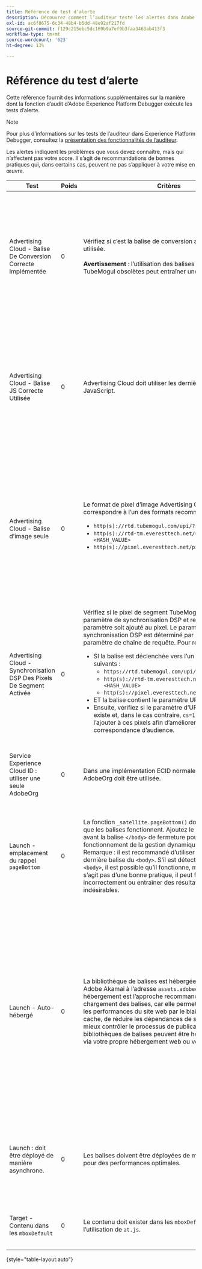 ```yaml
---
title: Référence de test d’alerte
description: Découvrez comment l’auditeur teste les alertes dans Adobe Experience Platform Debugger.
exl-id: ac6f8675-6c34-48b4-b5dd-48e92af217fd
source-git-commit: f129c215ebc5dc169b9a7ef9b3faa3463ab413f3
workflow-type: tm+mt
source-wordcount: '623'
ht-degree: 13%

---
```


# Référence du test d’alerte

Cette référence fournit des informations supplémentaires sur la manière dont la fonction d’audit d’Adobe Experience Platform Debugger exécute les tests d’alerte.

>[!NOTE]
>
>Pour plus d’informations sur les tests de l’auditeur dans Experience Platform Debugger, consultez la [présentation des fonctionnalités de l’auditeur](./overview.md).

Les alertes indiquent les problèmes que vous devez connaître, mais qui n’affectent pas votre score. Il s’agit de recommandations de bonnes pratiques qui, dans certains cas, peuvent ne pas s’appliquer à votre mise en œuvre.

| Test | Poids | Critères | Recommandation |
| --- | --- | --- | --- |
| Advertising Cloud - Balise De Conversion Correcte Implémentée | 0 | Vérifiez si c’est la balise de conversion appropriée qui est utilisée.<br><br>**Avertissement** : l’utilisation des balises de conversion TubeMogul obsolètes peut entraîner une perte de données. | Mettez à niveau vos pixels de conversion vers les nouvelles balises de conversion d’image uniquement Advertising Cloud. Ce type d’opération est plus facile à réaliser avec l’extension de balises [&#x200B; Advertising Cloud &#x200B;](../../destinations/catalog/advertising/adobe-advertising-cloud.md). |
| Advertising Cloud - Balise JS Correcte Utilisée | 0 | Advertising Cloud doit utiliser les dernières balises JavaScript. | Mettez à niveau votre JavaScript Advertising Cloud vers la dernière version. L’utilisation des versions obsolètes de JavaScript peut entraîner une perte de fonctionnalités. Pour ce faire, il suffit d’utiliser l’extension de balise [&#x200B; Advertising Cloud &#x200B;](../../destinations/catalog/advertising/adobe-advertising-cloud.md). |
| Advertising Cloud - Balise d’image seule | 0 | Le format de pixel d’image Advertising Cloud doit correspondre à l’un des formats recommandés suivants : <ul><li>`http(s)://rtd.tubemogul.com/upi/?sid=<HASH_VALUE>`</li><li>`http(s)://rtd-tm.everesttech.net/upi/?sid=<HASH_VALUE>`</li><li>`http(s)://pixel.everesttech.net/px2/<NUMERIC_ID>?`</li></ul> | Mettez à niveau vos pixels Advertising Cloud vers les nouvelles balises Image seule Advertising Cloud, qui vous permettent de tirer parti de l’ensemble des fonctionnalités d’Advertising Cloud. Ce type d’opération est plus facile à réaliser avec l’extension de balises [&#x200B; Advertising Cloud &#x200B;](../../destinations/catalog/advertising/adobe-advertising-cloud.md). |
| Advertising Cloud - Synchronisation DSP Des Pixels De Segment Activée | 0 | Vérifiez si le pixel de segment TubeMogul contient un paramètre de synchronisation DSP et recommandez que le paramètre soit ajouté au pixel. Le paramètre de synchronisation DSP est déterminé par l’utilisation d’un paramètre de chaîne de requête. Pour résumer : <ul><li>SI la balise est déclenchée vers l’un des éléments suivants :<ul><li>`https://rtd.tubemogul.com/upi/?sid=<HASH_VALUE>`</li><li>`http(s)://rtd-tm.everesttech.net/upi/?sid=<HASH_VALUE>`</li><li>`http(s)://pixel.everesttech.net/px2/<NUMERIC_ID>?`</li></ul></li><li>ET la balise contient le paramètre URL `sid=`</li><li>Ensuite, vérifiez si le paramètre d’URL `cs=0` ou `cs=1` existe et, dans le cas contraire, `cs=1` recommandons de l’ajouter à ces pixels afin d’améliorer les taux de correspondance d’audience.</li></ul> | Ajoutez le paramètre d’URL `cs=1` à vos pixels Advertising Cloud afin que la synchronisation DSP puisse avoir lieu, ce qui augmente les taux de correspondance d’audience. Cela est plus facile à réaliser avec l’extension de balises [&#x200B; Advertising Cloud &#x200B;](../../destinations/catalog/advertising/adobe-advertising-cloud.md). |
| Service Experience Cloud ID : utiliser une seule AdobeOrg | 0 | Dans une implémentation ECID normale, une seule AdobeOrg doit être utilisée. | Vérifiez qu’il existe plusieurs ID d’organisation Adobe pour cette implémentation. <br><br>[Informations supplémentaires](https://experienceleague.adobe.com/docs/id-service/using/intro/id-request.html?lang=fr) |
| Launch - emplacement du rappel `pageBottom` | 0 | La fonction `_satellite.pageBottom()` doit être présente pour que les balises fonctionnent. Ajoutez le script intégré juste avant la balise `</body>` de fermeture pour garantir le bon fonctionnement de la gestion dynamique des balises. Remarque : il est recommandé d’utiliser la balise comme dernière balise du `<body>`. S’il est détecté dans la balise `<body>`, il est possible qu’il fonctionne, mais comme il ne s’agit pas d’une bonne pratique, il peut fonctionner incorrectement ou entraîner des résultats inattendus ou indésirables. | Ajoutez le script intégré juste avant la balise `</body>` de fermeture pour garantir le bon fonctionnement de la gestion dynamique des balises. <br><br>[Informations supplémentaires](../../tags/ui/client-side/asynchronous-deployment.md) |
| Launch - Auto-hébergé | 0 | La bibliothèque de balises est hébergée sur l’instance Adobe Akamai à l’adresse `assets.adobedtm.com`. L’auto-hébergement est l’approche recommandée pour le chargement des balises, car elle permet de mieux contrôler les performances du site web par le biais du contrôle du cache, de réduire les dépendances de scripts tiers et de mieux contrôler le processus de publication. Les bibliothèques de balises peuvent être hébergées et gérées via votre propre hébergement web ou votre réseau CDN. | Basculez vers une approche d’auto-hébergement pour charger les balises sur une page. Bien que l’hébergement via le réseau CDN Akamai fonctionne dans la plupart des cas, l’auto-hébergement améliore les performances des pages. <br><br>Informations supplémentaires :<ul><li>[&#x200B; Guide de démarrage rapide des balises &#x200B;](../../tags/ui/client-side/asynchronous-deployment.md)</li><li>[Déploiement asynchrone](../../tags/ui/client-side/asynchronous-deployment.md)</li></ul> |
| Launch : doit être déployé de manière asynchrone. | 0 | Les balises doivent être déployées de manière asynchrone pour des performances optimales. | Incluez le paramètre `async` dans le script intégré pour garantir la fonctionnalité de balises appropriée <br><br>[Informations supplémentaires](../../tags/ui/client-side/asynchronous-deployment.md) |
| Target - Contenu dans les `mboxDefault` | 0 | Le contenu doit exister dans les `mboxDefault` lors de l’utilisation de `at.js`. | Vérifiez que le contenu est disponible. <br><br>[Informations supplémentaires](https://experienceleague.adobe.com/docs/target/using/implement-target/implementing-target.html?lang=fr) |

{style="table-layout:auto"}

